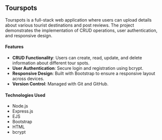 ## Tourspots
Tourspots is a full-stack web application where users can upload details about various tourist destinations and post reviews. The project demonstrates the implementation of CRUD operations, user authentication, and responsive design.

#### Features
* **CRUD Functionality**: Users can create, read, update, and delete information about different tour spots.
* **User Authentication**: Secure login and registration using bcrypt.
* **Responsive Design**: Built with Bootstrap to ensure a responsive layout across devices.
* **Version Control**: Managed with Git and GitHub.
#### Technologies Used
* Node.js
* Express.js
* EJS
* Bootstrap
* HTML
* bcrypt
